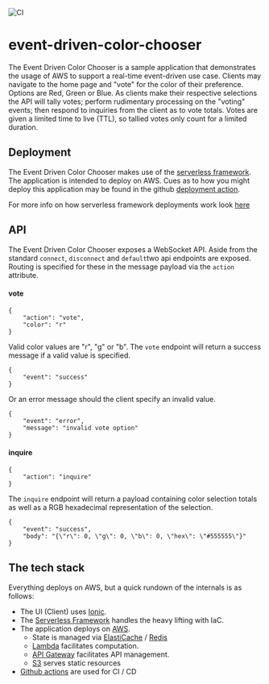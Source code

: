 ![CI](https://github.com/ZagaUS/event-driven-color-chooser/workflows/CI/badge.svg)

# event-driven-color-chooser
The Event Driven Color Chooser is a sample application that demonstrates the usage of AWS to support a real-time event-driven use case. Clients may navigate to the home page and "vote" for the color of their preference. Options are Red, Green or Blue. As clients make their respective selections the API will tally votes; perform rudimentary processing on the "voting" events; then respond to inquiries from the client as to vote totals. Votes are given a limited time to live (TTL), so tallied votes only count for a limited duration.

## Deployment
The Event Driven Color Chooser makes use of the [serverless framework](https://www.serverless.com/). The application is intended to deploy on AWS. Cues as to how you might deploy this application may be found in the github [deployment action](.github/workflows/CD.yml).

For more info on how serverless framework deployments work look [here](https://www.serverless.com/framework/docs/providers/aws/guide/quick-start/)

## API
The Event Driven Color Chooser exposes a WebSocket API. Aside from the standard `connect`, `disconnect` and `default`two api endpoints are exposed. Routing is specified for these in the message payload via the `action` attribute.

#### vote
```
{
    "action": "vote",
    "color": "r"
}
```
Valid color values are "r", "g" or "b". The `vote` endpoint will return a success message if a valid value is specified.
```
{
    "event": "success"
}
```
Or an error message should the client specify an invalid value.
```
{
    "event": "error",
    "message": "invalid vote option"
}
```

#### inquire
```
{
    "action": "inquire"
}
```
The `inquire` endpoint will return a payload containing color selection totals as well as a RGB hexadecimal representation of the selection.
```
{
    "event": "success", 
    "body": "{\"r\": 0, \"g\": 0, \"b\": 0, \"hex\": \"#555555\"}"
}
```

## The tech stack
Everything deploys on AWS, but a quick rundown of the internals is as follows:

- The UI (Client) uses [Ionic](https://ionicframework.com/).
- The [Serverless Framework](https://www.serverless.com) handles the heavy lifting with IaC.
- The application deploys on [AWS](https://aws.amazon.com/).
    - State is managed via [ElastiCache](https://aws.amazon.com/elasticache/) / [Redis](https://redis.io/)
    - [Lambda](https://aws.amazon.com/lambda/) facilitates computation.
    - [API Gateway](https://aws.amazon.com/api-gateway/) facilitates API management.
    - [S3](https://aws.amazon.com/s3/) serves static resources
- [Github actions](https://docs.github.com/en/actions) are used for CI / CD